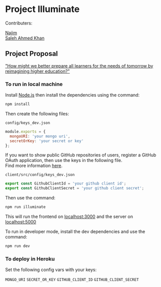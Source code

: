 # Project Illuminate

Contributers:

[Najim](https://github.com/najimc)\
[Saleh Ahmed Khan](https://github.com/salehk2)

## Project Proposal

["How might we better prepare all learners for the needs of tomorrow by reimagining higher education?"](https://info30005-2018-il.herokuapp.com/)

### To run in local machine

Install [Node.js](https://nodejs.org/en/) then install the dependencies using the command:

```bash
npm install
```

Then create the following files:

`config/keys_dev.json`

```javascript
module.exports = {
  mongoURI: 'your mongo uri',
  secretOrKey: 'your secret or key'
};
```

If you want to show public GitHub repositories of users, register a GitHub OAuth application, then use the keys in the following file.\
Find more information [here](https://github.com/settings/applications/new).

`client/src/config/keys_dev.json`

```javascript
export const GithubClientId = 'your github client id';
export const GithubClientSecret = 'your github client secret';
```

Then use the command:

```bash
npm run illuminate
```

This will run the frontend on [localhost:3000](http://localhost:3000) and the server on [localhost:5000](http://localhost:5000)

To run in developer mode, install the dev dependencies and use the command:

```bash
npm run dev
```

### To deploy in Heroku

Set the following config vars with your keys:

`MONGO_URI` `SECRET_OR_KEY` `GITHUB_CLIENT_ID` `GITHUB_CLIENT_SECRET`
